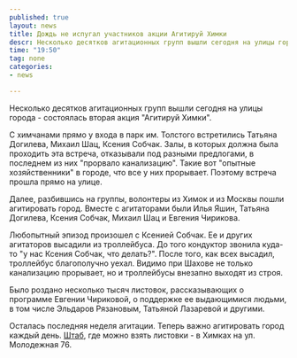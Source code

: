 ```yaml
---
published: true
layout: news
title: Дождь не испугал участников акции Агитируй Химки
descr: Несколько десятков агитационных групп вышли сегодня на улицы города - состоялась вторая акция Агитируй Химки
time: "19:50"
tag: none
categories:
- news

---
```


Несколько десятков агитационных групп вышли сегодня на улицы города - состоялась вторая акция "Агитируй Химки".

С химчанами прямо у входа в парк им. Толстого встретились Татьяна Догилева, Михаил Шац, Ксения Собчак. Залы, в которых должна была проходить эта встреча, отказывали под разными предлогами, в последнем из них "прорвало канализацию". Такие вот "опытные хозяйственники" в городе, что все у них прорывает. Поэтому встреча прошла прямо на улице.

Далее, разбившись на группы, волонтеры из Химок и из Москвы пошли агитировать город. Вместе с агитаторами были Илья Яшин, Татьяна Догилева, Ксения Собчак, Михаил Шац и Евгения Чирикова.

Любопытный эпизод произошел с Ксенией Собчак. Ее и других агитаторов высадили из троллейбуса. До того кондуктор звонила куда-то "у нас Ксения Собчак, что делать?". После того, как всех высадил, троллейбус благополучно уехал. Видимо при Шахове не только канализацию прорывает, но и троллейбусы внезапно выходят из строя.

Было роздано несколько тысяч листовок, рассказывающих о программе Евгении Чириковой, о поддержке ее выдающимися людьми, в том числе Эльдаров Рязановым, Татьяной Лазаревой и другими.

Осталась последняя неделя агитации. Теперь важно агитировать город каждый день. <a href="/news/2012/08/28/schema">Штаб</a>, где можно взять листовки - в Химках на ул. Молодежная 76.